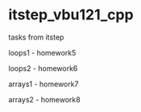 # itstep_vbu121_cpp
tasks from itstep

loops1 - homework5

loops2 - homework6

arrays1 - homework7

arrays2 - homework8
